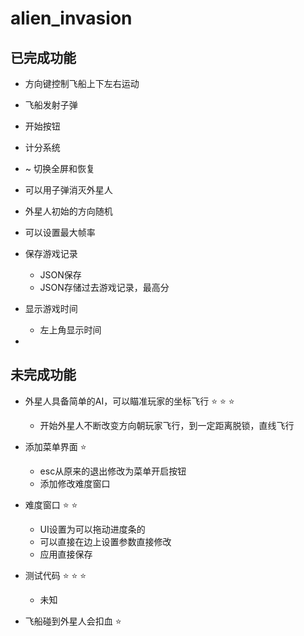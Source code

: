 # alien_invasion

## 已完成功能

- 方向键控制飞船上下左右运动

- 飞船发射子弹
- 开始按钮
- 计分系统
- ~ 切换全屏和恢复
- 可以用子弹消灭外星人
- 外星人初始的方向随机
- 可以设置最大帧率
- 保存游戏记录
  - JSON保存
  - JSON存储过去游戏记录，最高分
- 显示游戏时间
  - 左上角显示时间
- 
## 未完成功能

- 外星人具备简单的AI，可以瞄准玩家的坐标飞行 :star: :star: :star:
  - 开始外星人不断改变方向朝玩家飞行，到一定距离脱锁，直线飞行

- 添加菜单界面 :star:
  - esc从原来的退出修改为菜单开启按钮
  - 添加修改难度窗口

- 难度窗口 :star: :star:
  - UI设置为可以拖动进度条的
  - 可以直接在边上设置参数直接修改
  - 应用直接保存

- 测试代码 :star: :star: :star:
  - 未知


- 飞船碰到外星人会扣血 :star: